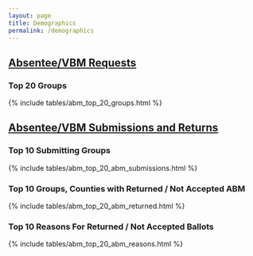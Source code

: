 ```yaml
---
layout: page
title: Demographics
permalink: /demographics
---
```


## [Absentee/VBM Requests](#absentee-requests)

### Top 20 Groups

{% include tables/abm_top_20_groups.html %}

## [Absentee/VBM Submissions and Returns](#absentee-submissions)

### Top 10 Submitting Groups

{% include tables/abm_top_20_abm_submissions.html %}

### Top 10 Groups, Counties with Returned / Not Accepted ABM

{% include tables/abm_top_20_abm_returned.html %}

### Top 10 Reasons For Returned / Not Accepted Ballots

{% include tables/abm_top_20_abm_reasons.html %}
